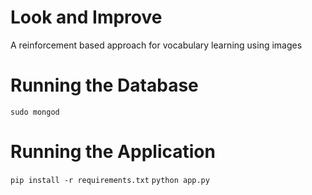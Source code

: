 # Look and Improve
A reinforcement based approach for vocabulary learning using images

# Running the Database
`sudo mongod`

# Running the Application

`pip install -r requirements.txt`
`python app.py`
